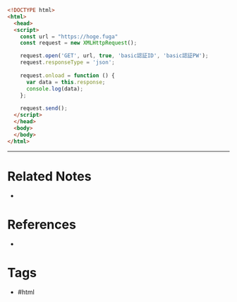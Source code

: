 ```html
<!DOCTYPE html>
<html>
  <head>
  <script>
    const url = "https://hoge.fuga"
    const request = new XMLHttpRequest();

    request.open('GET', url, true, 'basic認証ID', 'basic認証PW');
    request.responseType = 'json';
 
    request.onload = function () {
      var data = this.response;
      console.log(data);
    };
 
    request.send();
  </script>
  </head>
  <body>
  </body>
</html>
```

---
# Related Notes
- 

# References
- 

# Tags
- #html 